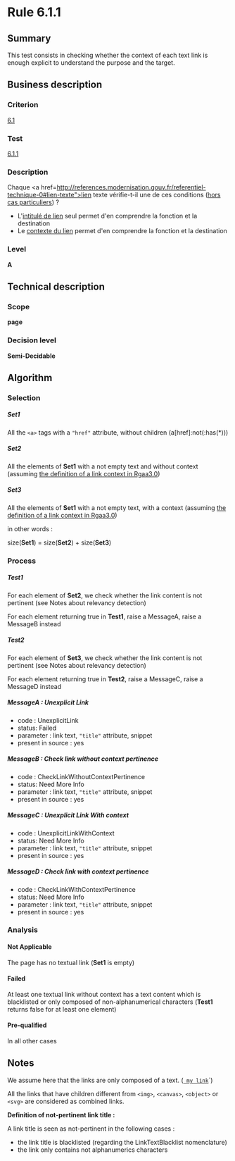 # Rule 6.1.1

## Summary

This test consists in checking whether the context of each text link is enough explicit to understand the purpose and the target.

## Business description

### Criterion

[6.1](http://references.modernisation.gouv.fr/referentiel-technique-0#crit-6-1)

### Test

[6.1.1](http://references.modernisation.gouv.fr/referentiel-technique-0#test-6-1-1)

### Description

Chaque <a href=http://references.modernisation.gouv.fr/referentiel-technique-0#lien-texte">lien texte</a> v&eacute;rifie-t-il une de ces conditions (<a href="http://references.modernisation.gouv.fr/referentiel-technique-0#critres-61-et-63" title="Cas particuliers pour le crit&egrave;re 6.1">hors cas particuliers</a>) ? 
 
 * L'<a href="http://references.modernisation.gouv.fr/referentiel-technique-0#intitul-de-lien">intitul&eacute; de lien</a> seul permet d'en comprendre la fonction et la destination 
 * Le <a href="http://references.modernisation.gouv.fr/referentiel-technique-0#contexte-du-lien">contexte du lien</a> permet d'en comprendre la fonction et la destination 

### Level

**A**

## Technical description

### Scope

**page**

### Decision level

**Semi-Decidable**

## Algorithm

### Selection

##### Set1

All the `<a>` tags with a `"href"` attribute, without children (a[href]:not(:has(*)))

##### Set2

All the elements of **Set1** with a not empty text and without context (assuming [the definition of a link context in Rgaa3.0](http://references.modernisation.gouv.fr/referentiel-technique-0#contexte-du-lien))

##### Set3

All the elements of **Set1** with a not empty text, with a context (assuming [the definition of a link context in Rgaa3.0](http://references.modernisation.gouv.fr/referentiel-technique-0#contexte-du-lien))

in other words :

size(**Set1**) = size(**Set2**) + size(**Set3**)

### Process

##### Test1

For each element of **Set2**, we check whether the link content is not pertinent (see Notes about relevancy detection)

For each element returning true in **Test1**, raise a MessageA, raise a MessageB instead

##### Test2

For each element of **Set3**, we check whether the link content is not pertinent (see Notes about relevancy detection)

For each element returning true in **Test2**, raise a MessageC, raise a MessageD instead

##### MessageA : Unexplicit Link

-   code : UnexplicitLink
-   status: Failed
-   parameter : link text, `"title"` attribute, snippet
-   present in source : yes

##### MessageB : Check link without context pertinence

-   code : CheckLinkWithoutContextPertinence
-   status: Need More Info
-   parameter : link text, `"title"` attribute, snippet
-   present in source : yes

##### MessageC : Unexplicit Link With context

-   code : UnexplicitLinkWithContext
-   status: Need More Info
-   parameter : link text, `"title"` attribute, snippet
-   present in source : yes

##### MessageD : Check link with context pertinence

-   code : CheckLinkWithContextPertinence
-   status: Need More Info
-   parameter : link text, `"title"` attribute, snippet
-   present in source : yes

### Analysis

#### Not Applicable

The page has no textual link (**Set1** is empty)

#### Failed

At least one textual link without context has a text content which is blacklisted or only composed of non-alphanumerical characters (**Test1** returns false for at least one element)

#### Pre-qualified

In all other cases

## Notes

We assume here that the links are only composed of a text. (<a href="http://www.tanaguru.org/target.html">` my link`</a>`)

All the links that have children different from `<img>`, `<canvas>`, `<object>` or `<svg>` are considered as combined links.

**Definition of not-pertinent link title :**

A link title is seen as not-pertinent in the following cases :

-   the link title is blacklisted (regarding the LinkTextBlacklist nomenclature)
-   the link only contains not alphanumerics characters
